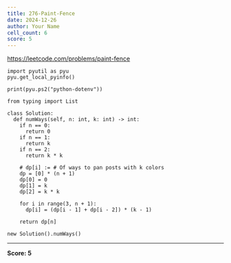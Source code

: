 ```yaml
---
title: 276-Paint-Fence
date: 2024-12-26
author: Your Name
cell_count: 6
score: 5
---
```


https://leetcode.com/problems/paint-fence


```
import pyutil as pyu
pyu.get_local_pyinfo()
```


```
print(pyu.ps2("python-dotenv"))
```


```
from typing import List
```


```
class Solution:
  def numWays(self, n: int, k: int) -> int:
    if n == 0:
      return 0
    if n == 1:
      return k
    if n == 2:
      return k * k

    # dp[i] := # Of ways to pan posts with k colors
    dp = [0] * (n + 1)
    dp[0] = 0
    dp[1] = k
    dp[2] = k * k

    for i in range(3, n + 1):
      dp[i] = (dp[i - 1] + dp[i - 2]) * (k - 1)

    return dp[n]
```


```
new Solution().numWays()
```


---
**Score: 5**